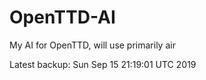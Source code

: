 # OpenTTD-AI
My AI for OpenTTD, will use primarily air

Latest backup: Sun Sep 15 21:19:01 UTC 2019
